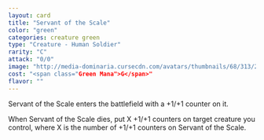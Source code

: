 ```yaml
---
layout: card
title: "Servant of the Scale"
color: "green"
categories: creature green
type: "Creature - Human Soldier"
rarity: "C"
attack: "0/0"
image: "http://media-dominaria.cursecdn.com/avatars/thumbnails/68/313/200/283/635618392928058530.png"
cost: "<span class="Green Mana">G</span>"
flavor: ""
---
```


Servant of the Scale enters the battlefield with a +1/+1 counter on it.

When Servant of the Scale dies, put X +1/+1 counters on target creature you control, where X is the number of +1/+1 counters on Servant of the Scale.
